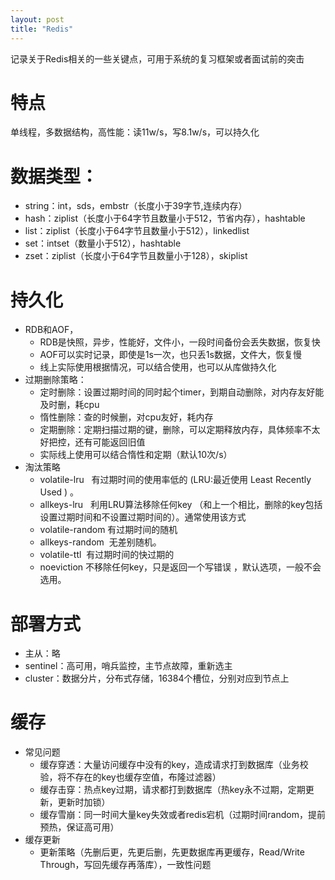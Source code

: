 ```yaml
---
layout: post
title: "Redis"
---
```

记录关于Redis相关的一些关键点，可用于系统的复习框架或者面试前的突击

# 特点
单线程，多数据结构，高性能：读11w/s，写8.1w/s，可以持久化

# 数据类型：
- string：int，sds，embstr（长度小于39字节,连续内存）
- hash：ziplist（长度小于64字节且数量小于512，节省内存），hashtable
- list：ziplist（长度小于64字节且数量小于512），linkedlist
- set：intset（数量小于512），hashtable
- zset：ziplist（长度小于64字节且数量小于128），skiplist

# 持久化
- RDB和AOF，
    - RDB是快照，异步，性能好，文件小，一段时间备份会丢失数据，恢复快
    - AOF可以实时记录，即使是1s一次，也只丢1s数据，文件大，恢复慢
    - 线上实际使用根据情况，可以结合使用，也可以从库做持久化
- 过期删除策略：
    - 定时删除：设置过期时间的同时起个timer，到期自动删除，对内存友好能及时删，耗cpu
    - 惰性删除：查的时候删，对cpu友好，耗内存
    - 定期删除：定期扫描过期的键，删除，可以定期释放内存，具体频率不太好把控，还有可能返回旧值
    - 实际线上使用可以结合惰性和定期（默认10次/s）
- 淘汰策略
    - volatile-lru   有过期时间的使用率低的 (LRU:最近使用 Least Recently Used ) 。
    - allkeys-lru   利用LRU算法移除任何key （和上一个相比，删除的key包括设置过期时间和不设置过期时间的）。通常使用该方式
    - volatile-random 有过期时间的随机
    - allkeys-random  无差别随机。
    - volatile-ttl  有过期时间的快过期的
    - noeviction 不移除任何key，只是返回一个写错误 ，默认选项，一般不会选用。

# 部署方式
- 主从：略
- sentinel：高可用，哨兵监控，主节点故障，重新选主
- cluster：数据分片，分布式存储，16384个槽位，分别对应到节点上

# 缓存
- 常见问题
    - 缓存穿透：大量访问缓存中没有的key，造成请求打到数据库（业务校验，将不存在的key也缓存空值，布隆过滤器）
    - 缓存击穿：热点key过期，请求都打到数据库（热key永不过期，定期更新，更新时加锁）
    - 缓存雪崩：同一时间大量key失效或者redis宕机（过期时间random，提前预热，保证高可用）
- 缓存更新
    - 更新策略（先删后更，先更后删，先更数据库再更缓存，Read/Write Through，写回先缓存再落库），一致性问题

